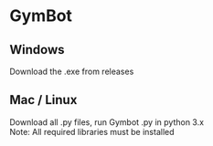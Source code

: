 # GymBot

## Windows
Download the .exe from releases

## Mac / Linux
Download all .py files, run Gymbot .py in python 3.x<br>
Note: All required libraries must be installed
